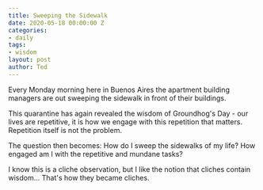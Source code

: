 ```yaml
---
title: Sweeping the Sidewalk
date: 2020-05-18 00:00:00 Z
categories:
- daily
tags:
- wisdom
layout: post
author: Ted
---
```


Every Monday morning here in Buenos Aires the apartment building managers are out sweeping the sidewalk in front of their buildings.

This quarantine has again revealed the wisdom of Groundhog's Day - our lives are repetitive, it is how we engage with this repetition that matters. Repetition itself is not the problem.

The question then becomes: How do I sweep the sidewalks of my life? How engaged am I with the repetitive and mundane tasks?

I know this is a cliche observation, but I like the notion that cliches contain wisdom... That's how they became cliches.  
